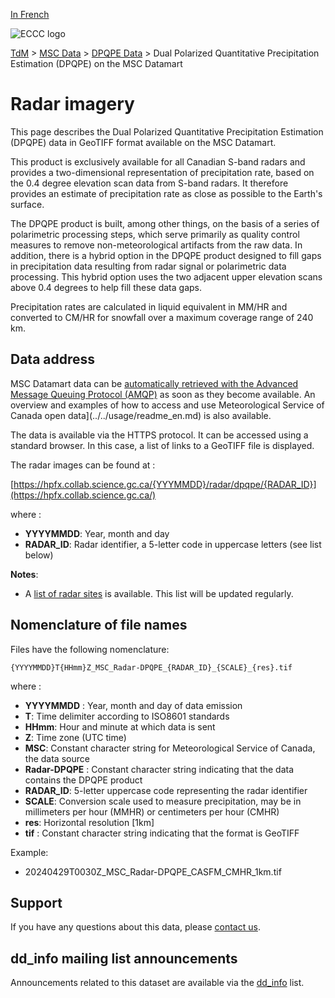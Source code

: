 [In French](readme_radar-dpqpe-datamart_fr.md)

![ECCC logo](../../img_eccc-logo.png)

[TdM](../../readme_en.md) > [MSC Data](../readme_en.md) > [DPQPE Data](readme_radar_en.md) > Dual Polarized Quantitative Precipitation Estimation (DPQPE) on the MSC Datamart

# Radar imagery

This page describes the Dual Polarized Quantitative Precipitation Estimation (DPQPE) data in GeoTIFF format available on the MSC Datamart.

This product is exclusively available for all Canadian S-band radars and provides a two-dimensional representation of precipitation rate, based on the 0.4 degree elevation scan data from S-band radars. It therefore provides an estimate of precipitation rate as close as possible to the Earth's surface.

The DPQPE product is built, among other things, on the basis of a series of polarimetric processing steps, which serve primarily as quality control measures to remove non-meteorological artifacts from the raw data. In addition, there is a hybrid option in the DPQPE product designed to fill gaps in precipitation data resulting from radar signal or polarimetric data processing. This hybrid option uses the two adjacent upper elevation scans above 0.4 degrees to help fill these data gaps.

Precipitation rates are calculated in liquid equivalent in MM/HR and converted to CM/HR for snowfall over a maximum coverage range of 240 km. 

## Data address 

MSC Datamart data can be [automatically retrieved with the Advanced Message Queuing Protocol (AMQP)](.../.../msc-datamart/amqp_en.md) as soon as they become available. An overview and examples of how to access and use Meteorological Service of Canada open data](../../usage/readme_en.md) is also available.

The data is available via the HTTPS protocol. It can be accessed using a standard browser. In this case, a list of links to a GeoTIFF file is displayed.

The radar images can be found at :

[https://hpfx.collab.science.gc.ca/{YYYMMDD}/radar/dpqpe/{RADAR_ID}](https://hpfx.collab.science.gc.ca/)

where :

* __YYYYMMDD__: Year, month and day
* __RADAR_ID__: Radar identifier, a 5-letter code in uppercase letters (see list below)

__Notes__: 

* A [list of radar sites](https://collaboration.cmc.ec.gc.ca/cmc/cmos/public_doc/msc-data/obs_radar/radars_list.pdf) is available. This list will be updated regularly.

## Nomenclature of file names 

Files have the following nomenclature:

`{YYYYMMDD}T{HHmm}Z_MSC_Radar-DPQPE_{RADAR_ID}_{SCALE}_{res}.tif`

where :

* __YYYYMMDD__ : Year, month and day of data emission
* __T__: Time delimiter according to ISO8601 standards
* __HHmm__: Hour and minute at which data is sent
* __Z__: Time zone (UTC time)
* __MSC__: Constant character string for Meteorological Service of Canada, the data source
* __Radar-DPQPE__ : Constant character string indicating that the data contains the DPQPE product
* __RADAR_ID__: 5-letter uppercase code representing the radar identifier
* __SCALE__: Conversion scale used to measure precipitation, may be in millimeters per hour (MMHR) or centimeters per hour (CMHR)
* __res__: Horizontal resolution [1km]
* __tif__ : Constant character string indicating that the format is GeoTIFF

Example:

* 20240429T0030Z_MSC_Radar-DPQPE_CASFM_CMHR_1km.tif

## Support

If you have any questions about this data, please [contact us](https://weather.gc.ca/mainmenu/contact_us_f.html).

## dd_info mailing list announcements 

Announcements related to this dataset are available via the [dd_info](https://comm.collab.science.gc.ca/mailman3/postorius/lists/dd_info/) list.
